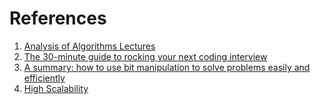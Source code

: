 
# References
1. [Analysis of Algorithms Lectures](https://www3.cs.stonybrook.edu/~skiena/373/videos/)
2. [The 30-minute guide to rocking your next coding interview](https://medium.freecodecamp.org/coding-interviews-for-dummies-5e048933b82b)
3. [A summary: how to use bit manipulation to solve problems easily and efficiently](https://leetcode.com/problems/sum-of-two-integers/discuss/84278/A-summary%3A-how-to-use-bit-manipulation-to-solve-problems-easily-and-efficiently)
4. [High Scalability](http://highscalability.com/)
